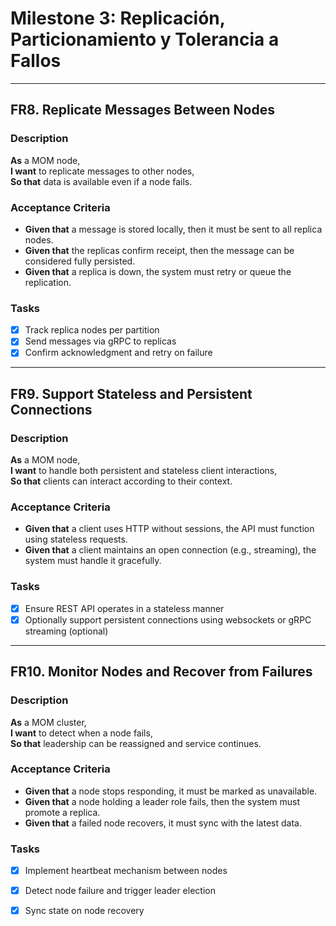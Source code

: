 
# Milestone 3: Replicación, Particionamiento y Tolerancia a Fallos

---

## FR8. Replicate Messages Between Nodes

### Description
**As** a MOM node,  
**I want** to replicate messages to other nodes,  
**So that** data is available even if a node fails.

### Acceptance Criteria
- **Given that** a message is stored locally, then it must be sent to all replica nodes.
- **Given that** the replicas confirm receipt, then the message can be considered fully persisted.
- **Given that** a replica is down, the system must retry or queue the replication.

### Tasks
- [x] Track replica nodes per partition
- [x] Send messages via gRPC to replicas
- [x] Confirm acknowledgment and retry on failure

---

## FR9. Support Stateless and Persistent Connections

### Description
**As** a MOM node,  
**I want** to handle both persistent and stateless client interactions,  
**So that** clients can interact according to their context.

### Acceptance Criteria
- **Given that** a client uses HTTP without sessions, the API must function using stateless requests.
- **Given that** a client maintains an open connection (e.g., streaming), the system must handle it gracefully.

### Tasks
- [x] Ensure REST API operates in a stateless manner
- [x] Optionally support persistent connections using websockets or gRPC streaming (optional)

---

## FR10. Monitor Nodes and Recover from Failures

### Description
**As** a MOM cluster,  
**I want** to detect when a node fails,  
**So that** leadership can be reassigned and service continues.

### Acceptance Criteria
- **Given that** a node stops responding, it must be marked as unavailable.
- **Given that** a node holding a leader role fails, then the system must promote a replica.
- **Given that** a failed node recovers, it must sync with the latest data.

### Tasks
- [x] Implement heartbeat mechanism between nodes
- [x] Detect node failure and trigger leader election
- [x] Sync state on node recovery

